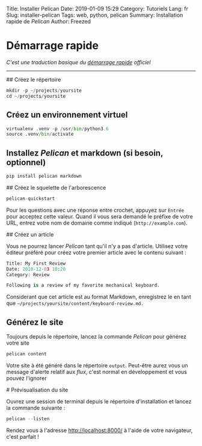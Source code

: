 Title: Installer Pelican
Date: 2019-01-09 15:29
Category: Tutoriels
Lang: fr
Slug: installer-pelican
Tags: web, python, pelican
Summary: Installation rapide de _Pelican_
Author: Freezed

# Démarrage rapide

_C'est une traduction basique du [démarrage rapide](https://docs.getpelican.com/en/4.0.1/quickstart.html) officiel_

---

## Créez le répertoire

```python
mkdir -p ~/projects/yoursite
cd ~/projects/yoursite
```

## Créez un environnement virtuel

```python
virtualenv .venv -p /usr/bin/python3.6
source .venv/bin/activate
```

## Installez _Pelican_ et markdown (si besoin, optionnel)

```python
pip install pelican markdown
```

## Créez le squelette de l'arborescence

```python
pelican-quickstart
```

Pour les questions avec une réponse entre crochet, appuyez sur `Entrée` pour acceptez cette valeur. Quand il vous sera demandé le préfixe de votre URL, entrez votre nom de domaine comme indiqué (`http://example.com`).

## Créez un article

Vous ne pourrez lancer _Pelican_ tant qu'il n'y a pas d'article. Utilisez votre éditeur préféré pour créez votre premier article avec le contenu suivant :

```python
Title: My First Review
Date: 2010-12-03 10:20
Category: Review

Following is a review of my favorite mechanical keyboard.
```

Considerant que cet article est au format Markdown, enregistrez le en tant que `~/projects/yoursite/content/keyboard-review.md.`

## Générez le site

Toujours depuis le répertoire, lancez la commande _Pelican_ pour générez votre site

```python
pelican content
```
Votre site à été généré dans le répertoire `output`. Peut-être aurez vous un message d'alerte relatif aux _flux_, c'est normal en développement et vous pouvez l'ignorer

# Prévisualisation du site

Ouvrez une session de terminal depuis le répertoire d'installation  et lancez la commande suivante :
```python
pelican --listen
```

Rendez vous à l'adresse [http://localhost:8000/](http://localhost:8000/) à l'aide de votre navigateur, c'est parfait !
